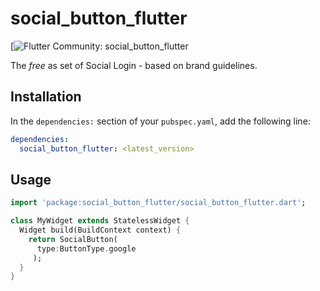 # social_button_flutter

[![Flutter Community: social_button_flutter](https://github.com/devMonkey-1/social-button-flutter)

The *free*
as set of Social Login - based on brand guidelines.

## Installation

In the `dependencies:` section of your `pubspec.yaml`, add the following line:

```yaml
dependencies:
  social_button_flutter: <latest_version>
```

## Usage

```dart
import 'package:social_button_flutter/social_button_flutter.dart';

class MyWidget extends StatelessWidget {
  Widget build(BuildContext context) {
    return SocialButton(
      type:ButtonType.google
     );
  }
}
```
